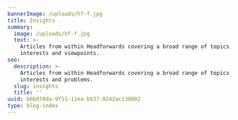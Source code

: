```yaml
---
bannerImage: /uploads/hf-f.jpg
title: Insights
summary:
  image: /uploads/hf-f.jpg
  text: >-
    Articles from within Headforwards covering a broad range of topics,
    interests and viewpoints.
seo:
  description: >-
    Articles from within Headforwards covering a broad range of topics,
    interests and problems.
  slug: insights
  title: ''
uuid: b6b978da-9f51-11ea-bb37-0242ac130002
type: blog-index
---
```


